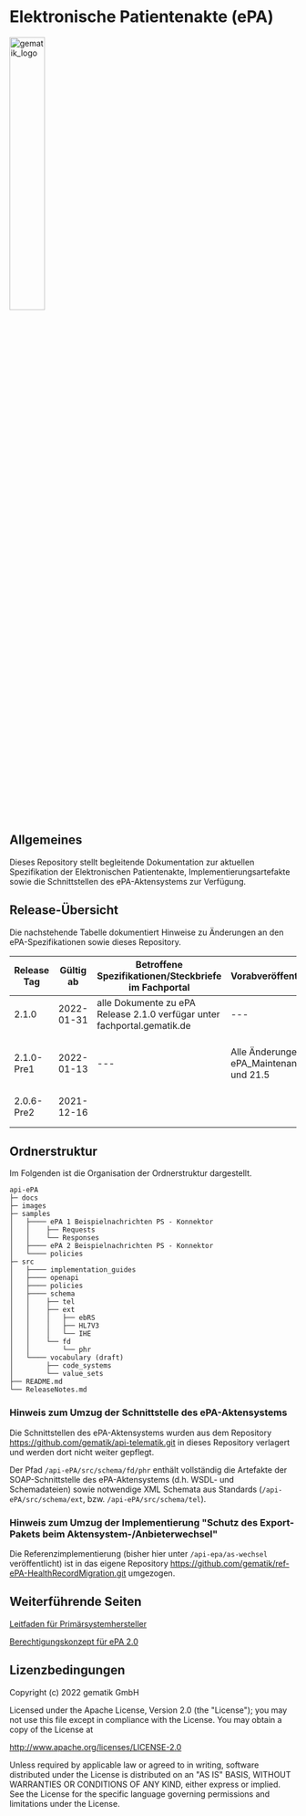 # Elektronische Patientenakte (ePA)

<img src="images/gematik_logo.jpg" alt="gematik_logo" width="35%"/>

## Allgemeines

Dieses Repository stellt begleitende Dokumentation zur aktuellen Spezifikation der Elektronischen Patientenakte, Implementierungsartefakte sowie die Schnittstellen des ePA-Aktensystems zur Verfügung.

## Release-Übersicht

Die nachstehende Tabelle dokumentiert Hinweise zu Änderungen an den ePA-Spezifikationen sowie dieses Repository.

| Release Tag | Gültig ab | Betroffene Spezifikationen/Steckbriefe im Fachportal | Vorabveröffentlichungen | Betroffene GitHub-Artefakte |
|---|---|---|---|---|
|2.1.0|2022-01-31|alle Dokumente zu ePA Release 2.1.0 verfügar unter fachportal.gematik.de|---| - [request.xml](\samples\ePA%202%20Beispielnachrichten%20PS%20-%20Konnektor\requestFacilityAuthorization\request.xml)<br/> - [response.xml](\samples\ePA%202%20Beispielnachrichten%20PS%20-%20Konnektor\requestFacilityAuthorization\response.xml)<br/> - [berechtigungskonzept.adoc](\docs\berechtigungskonzept.adoc)|
|2.1.0-Pre1|2022-01-13|---|Alle Änderungen gemäß ePA_Maintenance 21.4 und 21.5| - [healthcare-security-audit.xsd](\src\schema\ext\IHE\healthcare-security-audit.xsd)<br/>- [AccountManagementService.xsd](\src\schema\fd\phr\AccountManagementService.xsd) <br/>- [AuthenticationService.xsd](\src\schema\fd\phr\AuthenticationService.xsd)<br/>- [AuthorizationService.xsd](\src\schema\fd\phr\AuthorizationService.xsd)|
| 2.0.6-Pre2 | 2021-12-16 |  |  | - [KBV_PR_MIO_CMR_Practitioner](/src/implementation_guides/KBV_PR_MIO_CMR_Practitioner_Dummy_Value.xml) |
|  |  |  |  |  |
|  |  |  |  |  |

## Ordnerstruktur

Im Folgenden ist die Organisation der Ordnerstruktur dargestellt.

    api-ePA
    ├─ docs
    ├─ images
    ├─ samples
    │   ├──── ePA 1 Beispielnachrichten PS - Konnektor   
    │   │    ├── Requests
    │   │    └── Responses
    │   ├──── ePA 2 Beispielnachrichten PS - Konnektor   
    │   └──── policies
    ├─ src
    │   ├──── implementation_guides
    │   ├──── openapi
    │   ├──── policies    
    │   ├──── schema
    │   │    ├── tel
    │   │    ├── ext
    │   │    │   ├── ebRS
    │   │    │   ├── HL7V3
    │   │    │   └── IHE
    │   │    └── fd
    │   │        └── phr
    │   └──── vocabulary (draft)
    │        ├── code_systems
    │        └── value_sets 
    ├── README.md
    └── ReleaseNotes.md

### Hinweis zum Umzug der Schnittstelle des ePA-Aktensystems

Die Schnittstellen des ePA-Aktensystems wurden aus dem Repository <https://github.com/gematik/api-telematik.git> in dieses Repository verlagert und werden dort nicht weiter gepflegt.

Der Pfad `/api-ePA/src/schema/fd/phr` enthält vollständig die Artefakte der SOAP-Schnittstelle des ePA-Aktensystems (d.h. WSDL- und Schemadateien) sowie notwendige XML Schemata aus Standards (`/api-ePA/src/schema/ext`, bzw. `/api-ePA/src/schema/tel`).

### Hinweis zum Umzug der Implementierung "Schutz des Export-Pakets beim Aktensystem-/Anbieterwechsel"

Die Referenzimplementierung (bisher hier unter `/api-epa/as-wechsel` veröffentlicht) ist in das eigene Repository <https://github.com/gematik/ref-ePA-HealthRecordMigration.git> umgezogen.

## Weiterführende Seiten

[Leitfaden für Primärsystemhersteller](docs/epa-1-implementierungshinweise-ps.adoc)

[Berechtigungskonzept für ePA 2.0](docs/berechtigungskonzept.adoc)

## Lizenzbedingungen

Copyright (c) 2022 gematik GmbH

Licensed under the Apache License, Version 2.0 (the "License");
you may not use this file except in compliance with the License.
You may obtain a copy of the License at

http://www.apache.org/licenses/LICENSE-2.0

Unless required by applicable law or agreed to in writing, software
distributed under the License is distributed on an "AS IS" BASIS,
WITHOUT WARRANTIES OR CONDITIONS OF ANY KIND, either express or implied.
See the License for the specific language governing permissions and
limitations under the License. 
